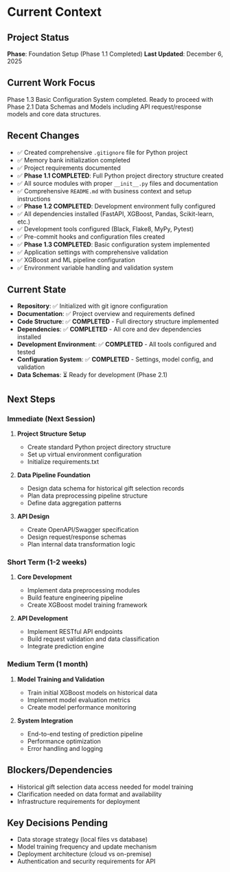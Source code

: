 # Current Context

## Project Status
**Phase**: Foundation Setup (Phase 1.1 Completed)
**Last Updated**: December 6, 2025

## Current Work Focus
Phase 1.3 Basic Configuration System completed. Ready to proceed with Phase 2.1 Data Schemas and Models including API request/response models and core data structures.

## Recent Changes
- ✅ Created comprehensive `.gitignore` file for Python project
- ✅ Memory bank initialization completed
- ✅ Project requirements documented
- ✅ **Phase 1.1 COMPLETED**: Full Python project directory structure created
- ✅ All source modules with proper `__init__.py` files and documentation
- ✅ Comprehensive `README.md` with business context and setup instructions
- ✅ **Phase 1.2 COMPLETED**: Development environment fully configured
- ✅ All dependencies installed (FastAPI, XGBoost, Pandas, Scikit-learn, etc.)
- ✅ Development tools configured (Black, Flake8, MyPy, Pytest)
- ✅ Pre-commit hooks and configuration files created
- ✅ **Phase 1.3 COMPLETED**: Basic configuration system implemented
- ✅ Application settings with comprehensive validation
- ✅ XGBoost and ML pipeline configuration
- ✅ Environment variable handling and validation system

## Current State
- **Repository**: ✅ Initialized with git ignore configuration
- **Documentation**: ✅ Project overview and requirements defined
- **Code Structure**: ✅ **COMPLETED** - Full directory structure implemented
- **Dependencies**: ✅ **COMPLETED** - All core and dev dependencies installed
- **Development Environment**: ✅ **COMPLETED** - All tools configured and tested
- **Configuration System**: ✅ **COMPLETED** - Settings, model config, and validation
- **Data Schemas**: ⏳ Ready for development (Phase 2.1)

## Next Steps

### Immediate (Next Session)
1. **Project Structure Setup**
   - Create standard Python project directory structure
   - Set up virtual environment configuration
   - Initialize requirements.txt

2. **Data Pipeline Foundation**
   - Design data schema for historical gift selection records
   - Plan data preprocessing pipeline structure
   - Define data aggregation patterns

3. **API Design**
   - Create OpenAPI/Swagger specification
   - Design request/response schemas
   - Plan internal data transformation logic

### Short Term (1-2 weeks)
1. **Core Development**
   - Implement data preprocessing modules
   - Build feature engineering pipeline
   - Create XGBoost model training framework

2. **API Development**
   - Implement RESTful API endpoints
   - Build request validation and data classification
   - Integrate prediction engine

### Medium Term (1 month)
1. **Model Training and Validation**
   - Train initial XGBoost models on historical data
   - Implement model evaluation metrics
   - Create model performance monitoring

2. **System Integration**
   - End-to-end testing of prediction pipeline
   - Performance optimization
   - Error handling and logging

## Blockers/Dependencies
- Historical gift selection data access needed for model training
- Clarification needed on data format and availability
- Infrastructure requirements for deployment

## Key Decisions Pending
- Data storage strategy (local files vs database)
- Model training frequency and update mechanism
- Deployment architecture (cloud vs on-premise)
- Authentication and security requirements for API